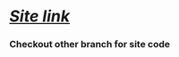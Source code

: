 # _[Site link](https://sunnymaharshi.github.io/TextUtils-React/)_

### Checkout other branch for site code

